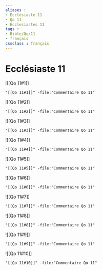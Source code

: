 ```yaml
---
aliases : 
- Ecclésiaste 11
- Qo 11
- Ecclesiastes 11
tags : 
- Bible/Qo/11
- français
cssclass : français
---
```


# Ecclésiaste 11

![[Qo 11#1]]

```query
"[[Qo 11#1]]" -file:"Commentaire Qo 11"
```

![[Qo 11#2]]

```query
"[[Qo 11#2]]" -file:"Commentaire Qo 11"
```

![[Qo 11#3]]

```query
"[[Qo 11#3]]" -file:"Commentaire Qo 11"
```

![[Qo 11#4]]

```query
"[[Qo 11#4]]" -file:"Commentaire Qo 11"
```

![[Qo 11#5]]

```query
"[[Qo 11#5]]" -file:"Commentaire Qo 11"
```

![[Qo 11#6]]

```query
"[[Qo 11#6]]" -file:"Commentaire Qo 11"
```

![[Qo 11#7]]

```query
"[[Qo 11#7]]" -file:"Commentaire Qo 11"
```

![[Qo 11#8]]

```query
"[[Qo 11#8]]" -file:"Commentaire Qo 11"
```

![[Qo 11#9]]

```query
"[[Qo 11#9]]" -file:"Commentaire Qo 11"
```

![[Qo 11#10]]

```query
"[[Qo 11#10]]" -file:"Commentaire Qo 11"
```

